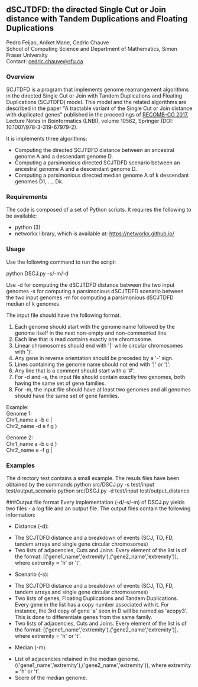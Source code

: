 ## dSCJTDFD: the directed Single Cut or Join distance with Tandem Duplications and Floating Duplications
Pedro Feijao, Aniket Mane, Cedric Chauve  
School of Computing Science and Department of Mathematics, Simon Fraser University  
Contact: cedric.chauve@sfu.ca

### Overview

SCJTDFD is a program that implements genome rearrangement algorithms in the directed Single Cut or Join with Tandem Duplications and Floating Duplications (SCJTDFD) model. This model and the related algorithms are described in the paper "A tractable variant of the Single Cut or Join distance with duplicated genes" published in the proceedings of [RECOMB-CG 2017](http://www.crg.eu/en/event/15th-recomb-comparative-genomics-satellite-workshop), Lecture Notes in Boinformatics (LNBI), volume 10562, Springer (DOI: 10.1007/978-3-319-67979-2).

It is implements three algorithms:
* Computing the directed SCJTDFD distance between an ancestral genome A and a descendant genome D.
* Computing a parsimonious directed SCJTDFD scenario between an ancestral genome A and a descendant genome D.
* Computing a parsimonious directed median genome A of k descendant genomes D1, ..., Dk.

### Requirements

The code is composed of a set of Python scripts. It requires the following to be available:

* python (3)
* networkx library, which is available at: https://networkx.github.io/

### Usage

Use the following command to run the script:

python DSCJ.py -s/-m/-d <inputfile> <outputfile>

Use -d for computing the dSCJTDFD distance between the two input genomes
    -s for computing a parsimonious dSCJTDFD scenario between the two input genomes
    -m for computing a parsimonious dSCJTDFD median of k genomes
    
The input file should have the following format.
1. Each genome should start with the genome name followed by the genome itself in the next non-empty and non-commented line.
2. Each line that is read contains exactly one chromosome.
3. Linear chromosomes should end with '|' while circular chromosomes with ')'. 
4. Any gene in reverse orientation should be preceded by a '-' sign.
5. Lines containing the genome name should not end with '|' or ')'.
6. Any line that is a comment should start with a '#'. 
7. For -d and -s, the input file should contain exactly two genomes, both having the same set of gene families.
8. For -m, the input file should have at least two genomes and all genomes should have the same set of gene families.

Example:<br/>
Genome 1:<br/>
Chr1_name a -b c |<br/>
Chr2_name -d e f g )<br/>

Genome 2:<br/>
Chr1_name a -b c d )<br/>
Chr2_name e -f g |<br/>

### Examples
The directory test contains a small example. The resuls files have been obtained by the commands
python src/DSCJ.py -s test/input test/output_scenario
python src/DSCJ.py -d test/input test/output_distance

###Output file format
Every implementation (-d/-s/-m) of DSCJ.py yields two files - a log file and an output file.
The output files contain the following information:

* Distance (-d):
- 	The SCJTDFD distance and a breakdown of events (SCJ, TD, FD, tandem arrays and single gene circular chromosomes)
- 	Two lists of adjacencies, Cuts and Joins. Every element of the list is of the format: 
	[('gene1_name','extremity'),('gene2_name','extremity')], where extremity = 'h' or 't'.

* Scenario (-s):
-	The SCJTDFD distance and a breakdown of events (SCJ, TD, FD, tandem arrays and single gene circular chromosomes)
-	Two lists of genes, Floating Duplications and Tandem Duplications. Every gene in the list has a copy number associated with it.
	For instance, the 3rd copy of gene 'a' seen in D will be named as 'acopy3'. This is done to differentiate genes from the same family.
- 	Two lists of adjacencies, Cuts and Joins. Every element of the list is of the format: 
	[('gene1_name','extremity'),('gene2_name','extremity')], where extremity = 'h' or 't'.

* Median (-m):
-	List of adjacencies retained in the median genome.
	(('gene1_name','extremity'),('gene2_name','extremity')), where extremity = 'h' or 't'.
-	Score of the median genome.	





